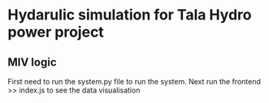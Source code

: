 # Hydarulic simulation for Tala Hydro power project

## MIV logic
First need to run the system.py file to run the system.
Next run the frontend >> index.js to see the data visualisation